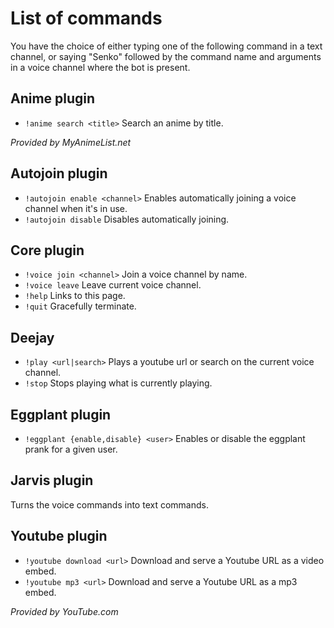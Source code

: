 # List of commands

You have the choice of either typing one of the following command in a text channel, or saying "Senko" followed by the
command name and arguments in a voice channel where the bot is present.

## Anime plugin

- `!anime search <title>` Search an anime by title.

*Provided by MyAnimeList.net*

## Autojoin plugin

- `!autojoin enable <channel>` Enables automatically joining a voice channel when it's in use.
- `!autojoin disable` Disables automatically joining. 

## Core plugin

- `!voice join <channel>` Join a voice channel by name.
- `!voice leave` Leave current voice channel.
- `!help` Links to this page.
- `!quit` Gracefully terminate.

## Deejay

- `!play <url|search>` Plays a youtube url or search on the current voice channel.
- `!stop` Stops playing what is currently playing.

## Eggplant plugin
- `!eggplant {enable,disable} <user>` Enables or disable the eggplant prank for a given user.

## Jarvis plugin

Turns the voice commands into text commands.

## Youtube plugin

- `!youtube download <url>` Download and serve a Youtube URL as a video embed.
- `!youtube mp3 <url>` Download and serve a Youtube URL as a mp3 embed.

*Provided by YouTube.com*